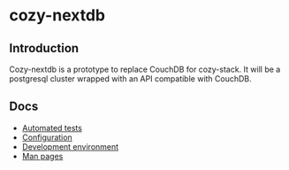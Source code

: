# cozy-nextdb

## Introduction

Cozy-nextdb is a prototype to replace CouchDB for cozy-stack. It will be a
postgresql cluster wrapped with an API compatible with CouchDB.

## Docs

* [Automated tests](docs/tests.md)
* [Configuration](docs/config.md)
* [Development environment](docs/dev.md)
* [Man pages](docs/cli/cozy-nextdb.md)
